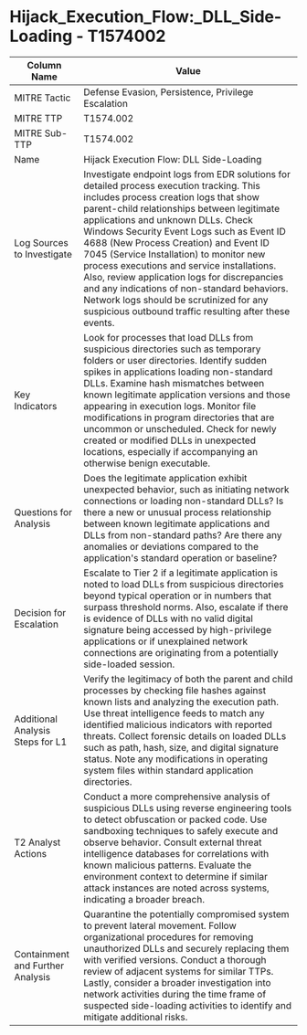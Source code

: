 # Hijack_Execution_Flow:_DLL_Side-Loading - T1574002

| Column Name | Value |
|-------------|-------|
| MITRE Tactic | Defense Evasion, Persistence, Privilege Escalation |
| MITRE TTP | T1574.002 |
| MITRE Sub-TTP | T1574.002 |
| Name | Hijack Execution Flow: DLL Side-Loading |
| Log Sources to Investigate | Investigate endpoint logs from EDR solutions for detailed process execution tracking. This includes process creation logs that show parent-child relationships between legitimate applications and unknown DLLs. Check Windows Security Event Logs such as Event ID 4688 (New Process Creation) and Event ID 7045 (Service Installation) to monitor new process executions and service installations. Also, review application logs for discrepancies and any indications of non-standard behaviors. Network logs should be scrutinized for any suspicious outbound traffic resulting after these events. |
| Key Indicators | Look for processes that load DLLs from suspicious directories such as temporary folders or user directories. Identify sudden spikes in applications loading non-standard DLLs. Examine hash mismatches between known legitimate application versions and those appearing in execution logs. Monitor file modifications in program directories that are uncommon or unscheduled. Check for newly created or modified DLLs in unexpected locations, especially if accompanying an otherwise benign executable. |
| Questions for Analysis | Does the legitimate application exhibit unexpected behavior, such as initiating network connections or loading non-standard DLLs? Is there a new or unusual process relationship between known legitimate applications and DLLs from non-standard paths? Are there any anomalies or deviations compared to the application's standard operation or baseline? |
| Decision for Escalation | Escalate to Tier 2 if a legitimate application is noted to load DLLs from suspicious directories beyond typical operation or in numbers that surpass threshold norms. Also, escalate if there is evidence of DLLs with no valid digital signature being accessed by high-privilege applications or if unexplained network connections are originating from a potentially side-loaded session. |
| Additional Analysis Steps for L1 | Verify the legitimacy of both the parent and child processes by checking file hashes against known lists and analyzing the execution path. Use threat intelligence feeds to match any identified malicious indicators with reported threats. Collect forensic details on loaded DLLs such as path, hash, size, and digital signature status. Note any modifications in operating system files within standard application directories. |
| T2 Analyst Actions | Conduct a more comprehensive analysis of suspicious DLLs using reverse engineering tools to detect obfuscation or packed code. Use sandboxing techniques to safely execute and observe behavior. Consult external threat intelligence databases for correlations with known malicious patterns. Evaluate the environment context to determine if similar attack instances are noted across systems, indicating a broader breach. |
| Containment and Further Analysis | Quarantine the potentially compromised system to prevent lateral movement. Follow organizational procedures for removing unauthorized DLLs and securely replacing them with verified versions. Conduct a thorough review of adjacent systems for similar TTPs. Lastly, consider a broader investigation into network activities during the time frame of suspected side-loading activities to identify and mitigate additional risks. |
